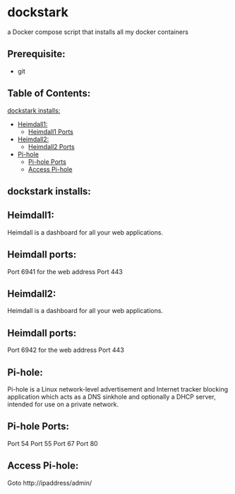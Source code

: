 # dockstark
a Docker compose script that installs all my docker containers 


## Prerequisite:
 - git


## Table of Contents:

[dockstark installs:](#dockstark-installs:)
 - [Heimdall1:](#Heimdall1)
    - [Heimdall1 Ports](#heimdall-ports)
 - [Heimdall2:](#heimdall2)
    - [Heimdall2 Ports](#heimdall-ports-1)
 - [Pi-hole](#pi-hole)
    - [Pi-hole Ports](#pi-hole-ports)
    - [Access Pi-hole](#access-pi-hole)









## dockstark installs:

## Heimdall1:

Heimdall is a dashboard for all your web applications.

## Heimdall ports:

Port 6941 for the web address
Port 443

## Heimdall2:

Heimdall is a dashboard for all your web applications.

## Heimdall ports:

Port 6942 for the web address
Port 443

## Pi-hole:

Pi-hole is a Linux network-level advertisement and Internet tracker blocking application which acts as a DNS sinkhole and optionally a DHCP server, intended for use on a private network.

## Pi-hole Ports:

Port 54
Port 55
Port 67
Port 80

## Access Pi-hole:

Goto http://ipaddress/admin/
